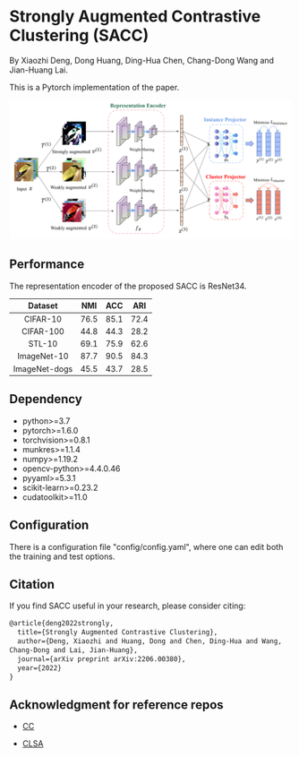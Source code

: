 # Strongly Augmented Contrastive Clustering (SACC)

By Xiaozhi Deng, Dong Huang, Ding-Hua Chen, Chang-Dong Wang and Jian-Huang Lai.

This is a Pytorch implementation of the paper.

![network](figures/network.png)

## Performance

The representation encoder of the proposed SACC is ResNet34.

|    Dataset    | NMI  | ACC  | ARI  |
| :-----------: | :--: | :--: | :--: |
|   CIFAR-10    | 76.5 | 85.1 | 72.4 |
|   CIFAR-100   | 44.8 | 44.3 | 28.2 |
|    STL-10     | 69.1 | 75.9 | 62.6 |
|  ImageNet-10  | 87.7 | 90.5 | 84.3 |
| ImageNet-dogs | 45.5 | 43.7 | 28.5 |

## Dependency

- python>=3.7
- pytorch>=1.6.0
- torchvision>=0.8.1
- munkres>=1.1.4
- numpy>=1.19.2
- opencv-python>=4.4.0.46
- pyyaml>=5.3.1
- scikit-learn>=0.23.2
- cudatoolkit>=11.0

## Configuration

There is a configuration file "config/config.yaml", where one can edit both the training and test options.

## Citation

If you find SACC useful in your research, please consider citing:
```
@article{deng2022strongly,
  title={Strongly Augmented Contrastive Clustering},
  author={Deng, Xiaozhi and Huang, Dong and Chen, Ding-Hua and Wang, Chang-Dong and Lai, Jian-Huang},
  journal={arXiv preprint arXiv:2206.00380},
  year={2022}
}
```
## Acknowledgment for reference repos

- [CC](https://github.com/Yunfan-Li/Contrastive-Clustering)

- [CLSA](https://github.com/maple-research-lab/CLSA)
